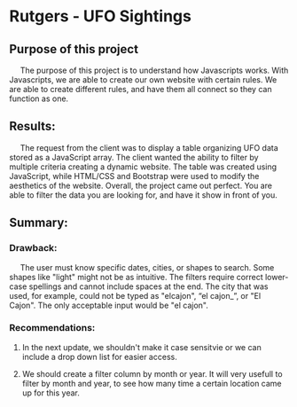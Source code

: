 # Rutgers - UFO Sightings


## Purpose of this project
&nbsp;&nbsp;&nbsp;&nbsp; The purpose of this project is to understand how Javascripts works. With Javascripts, we are able to create our own website with certain rules. We are able to create different rules, and have them all connect so they can function as one. 

## Results:
&nbsp;&nbsp;&nbsp;&nbsp; The request from the client was to display a table organizing UFO data stored as a JavaScript array. The client wanted the ability to filter by multiple criteria creating a dynamic website. The table was created using JavaScript, while HTML/CSS and Bootstrap were used to modify the aesthetics of the website. Overall, the project came out perfect. You are able to filter the data you are looking for, and have it show in front of you. 

## Summary:

### Drawback:
&nbsp;&nbsp;&nbsp;&nbsp; The user must know specific dates, cities, or shapes to search. Some shapes like "light" might not be as intuitive. The filters require correct lower-case spellings and cannot include spaces at the end. The city that was used, for example, could not be typed as "elcajon", “el cajon_”, or "El Cajon". The only acceptable input would be "el cajon".

### Recommendations:
1. In the next update, we shouldn't make it case sensitvie or we can include a drop down list for easier access. 


3. We should create a filter column by month or year. It will very usefull to filter by month and year, to see how many time a certain location came up for this year. 

